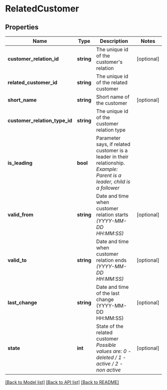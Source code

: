 # RelatedCustomer

## Properties
Name | Type | Description | Notes
------------ | ------------- | ------------- | -------------
**customer_relation_id** | **string** | The unique id of the customer&#x27;s relation | [optional] 
**related_customer_id** | **string** | The unique id of the related customer | 
**short_name** | **string** | Short name of the customer | [optional] 
**customer_relation_type_id** | **string** | The unique id of the customer relation type | 
**is_leading** | **bool** | Parameter says, if related customer is a leader in their relationship. *Example: Parent is a leader, child is a follower* | 
**valid_from** | **string** | Date and time when customer relation starts *(YYYY-MM-DD HH:MM:SS)* | [optional] 
**valid_to** | **string** | Date and time when customer relation ends *(YYYY-MM-DD HH:MM:SS)* | [optional] 
**last_change** | **string** | Date and time of the last change (YYYY-MM-DD HH:MM:SS) | [optional] 
**state** | **int** | State of the related customer *Possible values are: 0 - deleted / 1 - active / 2 - non active* | [optional] 

[[Back to Model list]](../../README.md#documentation-for-models) [[Back to API list]](../../README.md#documentation-for-api-endpoints) [[Back to README]](../../README.md)

